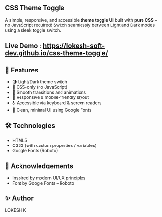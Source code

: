 ## CSS Theme Toggle

A simple, responsive, and accessible **theme toggle UI** built with **pure CSS** – no JavaScript required! Switch seamlessly between Light and Dark modes using a sleek toggle switch.

## Live Demo : https://lokesh-soft-dev.github.io/css-theme-toggle/

## 🌟 Features

- 🌗 Light/Dark theme switch
- 💅 CSS-only (no JavaScript)
- 🎨 Smooth transitions and animations
- 📱 Responsive & mobile-friendly layout
- ♿ Accessible via keyboard & screen readers
- 🧼 Clean, minimal UI using Google Fonts

## 🛠️ Technologies
 - HTML5
 - CSS3 (with custom properties / variables)
 - Google Fonts (Roboto)

## 🙌 Acknowledgements
- Inspired by modern UI/UX principles
- Font by Google Fonts – Roboto

## ✨ Author
LOKESH K

